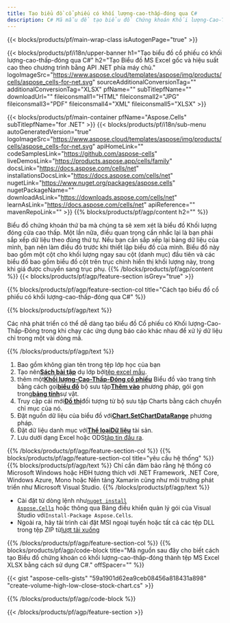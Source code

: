 ```yaml
---
title: Tạo biểu đồ cổ phiếu có khối lượng-cao-thấp-đóng qua C#
description: C# Mã mẫu để tạo biểu đồ Chứng khoán Khối lượng-Cao-Thấp-Đóng sang Excel bằng Thư viện .NET. Sử dụng mã này để tạo biểu đồ Chứng khoán có khối lượng-cao-thấp-đóng cho MS Excel trong VB.NET, Asp.NET hoặc bất kỳ ứng dụng dựa trên .NET nào.
---
```

{{< blocks/products/pf/main-wrap-class isAutogenPage="true" >}}

{{< blocks/products/pf/i18n/upper-banner h1="Tạo biểu đồ cổ phiếu có khối lượng-cao-thấp-đóng qua C#" h2="Tạo Biểu đồ MS Excel gốc và hiệu suất cao theo chương trình bằng API .NET phía máy chủ." logoImageSrc="https://www.aspose.cloud/templates/aspose/img/products/cells/aspose_cells-for-net.svg" sourceAdditionalConversionTag="" additionalConversionTag="XLSX" pfName="" subTitlepfName="" downloadUrl="" fileiconsmall1="HTML" fileiconsmall2="JPG" fileiconsmall3="PDF" fileiconsmall4="XML" fileiconsmall5="XLSX" >}}

{{< blocks/products/pf/main-container pfName="Aspose.Cells" subTitlepfName="for .NET" >}}
{{< blocks/products/pf/i18n/sub-menu autoGeneratedVersion="true" logoImageSrc="https://www.aspose.cloud/templates/aspose/img/products/cells/aspose_cells-for-net.svg" apiHomeLink="" codeSamplesLink="https://github.com/aspose-cells" liveDemosLink="https://products.aspose.app/cells/family" docsLink="https://docs.aspose.com/cells/net" installationsDocsLink="https://docs.aspose.com/cells/net" nugetLink="https://www.nuget.org/packages/aspose.cells" nugetPackageName="" downloadAsLink="https://downloads.aspose.com/cells/net" learnAsLink="https://docs.aspose.com/cells/net" apiReference="" mavenRepoLink="" >}}
{{% blocks/products/pf/agp/content h2="" %}}

Biểu đồ chứng khoán thứ ba mà chúng ta sẽ xem xét là biểu đồ Khối lượng đóng cửa cao thấp. Một lần nữa, điều quan trọng cần nhắc lại là bạn phải sắp xếp dữ liệu theo đúng thứ tự. Nếu bạn cần sắp xếp lại bảng dữ liệu của mình, bạn nên làm điều đó trước khi thiết lập biểu đồ của mình. Biểu đồ này bao gồm một cột cho khối lượng ngay sau cột (danh mục) đầu tiên và các biểu đồ bao gồm biểu đồ cột trên trục chính hiển thị khối lượng này, trong khi giá được chuyển sang trục phụ.
{{% /blocks/products/pf/agp/content %}}
{{< blocks/products/pf/agp/feature-section isGrey="true" >}}

{{% blocks/products/pf/agp/feature-section-col title="Cách tạo biểu đồ cổ phiếu có khối lượng-cao-thấp-đóng qua C#" %}}

{{% blocks/products/pf/agp/text %}}

Các nhà phát triển có thể dễ dàng tạo biểu đồ Cổ phiếu có Khối lượng-Cao-Thấp-Đóng trong khi chạy các ứng dụng báo cáo khác nhau để xử lý dữ liệu chỉ trong một vài dòng mã.

{{% /blocks/products/pf/agp/text %}}

1. Bao gồm không gian tên trong tệp lớp học của bạn
1.  Tạo nên[**Sách bài tập**](https://reference.aspose.com/cells/net/aspose.cells/workbook) dụ lớp bởi[tệp excel mẫu](Volume-High-Low-Close.xlsx).
1.  thêm một[**Khối lượng-Cao-Thấp-Đóng cổ phiếu**](https://reference.aspose.com/cells/net/aspose.cells.charts/charttype) Biểu đồ vào trang tính bằng cách gọi[**biểu đồ**](https://reference.aspose.com/cells/net/aspose.cells.charts/chartcollection) bộ sưu tập[**Thêm vào**](https://reference.aspose.com/cells/net/aspose.cells.charts/chartcollection/methods/add) phương pháp, gói gọn trong[**bảng tính**](https://reference.aspose.com/cells/net/aspose.cells/worksheet)sự vật.
1.  Truy cập cái mới[**Đồ thị**](https://reference.aspose.com/cells/net/aspose.cells.charts/chart)đối tượng từ bộ sưu tập Charts bằng cách chuyển chỉ mục của nó.
1.  Đặt nguồn dữ liệu của biểu đồ với[**Chart.SetChartDataRange**](https://reference.aspose.com/cells/net/aspose.cells.charts/chart/methods/setchartdatarange) phương pháp.
1.  Đặt dữ liệu danh mục với[**Thể loạiDữ liệu**](https://reference.aspose.com/cells/net/aspose.cells.charts/seriescollection/categorydata/) tài sản.
1.  Lưu dưới dạng Excel hoặc ODS[tập tin đầu ra](out.xlsx).

{{% /blocks/products/pf/agp/feature-section-col %}}
{{% blocks/products/pf/agp/feature-section-col title="yêu cầu hệ thống" %}}
{{% blocks/products/pf/agp/text %}}
Chỉ cần đảm bảo rằng hệ thống có Microsoft Windows hoặc HĐH tương thích với .NET Framework, .NET Core, Windows Azure, Mono hoặc Nền tảng Xamarin cũng như môi trường phát triển như Microsoft Visual Studio.
{{% /blocks/products/pf/agp/text %}}
-  Cài đặt từ dòng lệnh như<code><a href="https://downloads.aspose.com/cells/net">nuget install Aspose.Cells</a></code> hoặc thông qua Bảng điều khiển quản lý gói của Visual Studio với<code>Install-Package Aspose.Cells</code>.
-  Ngoài ra, hãy tải trình cài đặt MSI ngoại tuyến hoặc tất cả các tệp DLL trong tệp ZIP từ<a href="https://downloads.aspose.com/cells/net">lượt tải xuống</a>

{{% /blocks/products/pf/agp/feature-section-col %}}
{{% blocks/products/pf/agp/code-block title="Mã nguồn sau đây cho biết cách tạo Biểu đồ chứng khoán có khối lượng-cao-thấp-đóng thành tệp MS Excel XLSX bằng cách sử dụng C#." offSpacer="" %}}

{{< gist "aspose-cells-gists" "59a1901d62ea9ceb08456a818431a898" "create-volume-high-low-close-stock-chart.cs" >}}

{{% /blocks/products/pf/agp/code-block %}}

{{< /blocks/products/pf/agp/feature-section >}}

<!-- aboutfile Starts -->
